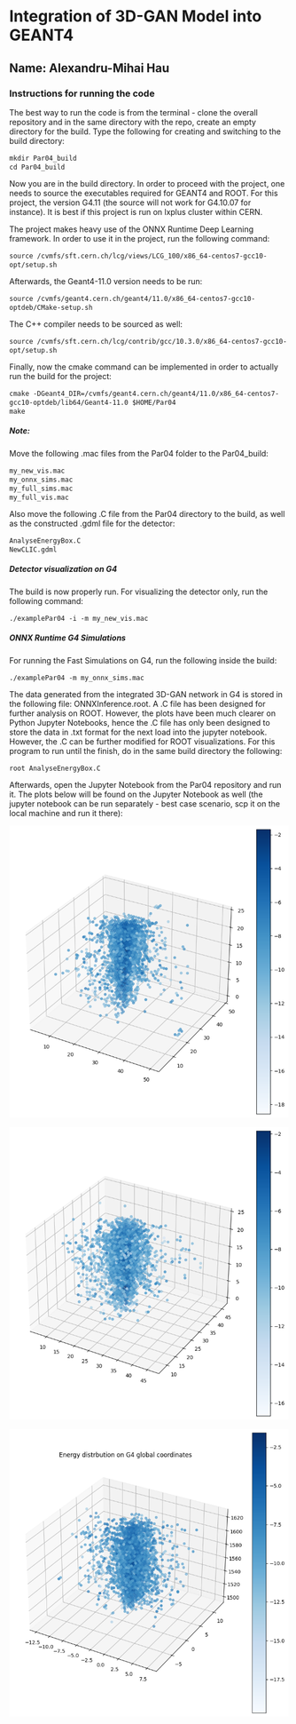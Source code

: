 # Integration of 3D-GAN Model into GEANT4

## Name: Alexandru-Mihai Hau

### Instructions for running the code

The best way to run the code is from the terminal - clone the overall repository and in the same directory with the repo, create an empty directory for the build. Type the following for creating and switching to the build directory:

```
mkdir Par04_build
cd Par04_build
```
Now you are in the build directory. In order to proceed with the project, one needs to source the executables required for GEANT4 and ROOT. For this project, the version G4.11 (the source will not work for G4.10.07 for instance). It is best if this project is run on lxplus cluster within CERN.

The project makes heavy use of the ONNX Runtime Deep Learning framework. In order to use it in the project, run the following command:

```
source /cvmfs/sft.cern.ch/lcg/views/LCG_100/x86_64-centos7-gcc10-opt/setup.sh
```

Afterwards, the Geant4-11.0 version needs to be run:
```
source /cvmfs/geant4.cern.ch/geant4/11.0/x86_64-centos7-gcc10-optdeb/CMake-setup.sh
```
The C++ compiler needs to be sourced as well:

```
source /cvmfs/sft.cern.ch/lcg/contrib/gcc/10.3.0/x86_64-centos7-gcc10-opt/setup.sh
```

Finally, now the cmake command can be implemented in order to actually run the build for the project:

```
cmake -DGeant4_DIR=/cvmfs/geant4.cern.ch/geant4/11.0/x86_64-centos7-gcc10-optdeb/lib64/Geant4-11.0 $HOME/Par04
make
```

##### Note: 

Move the following .mac files from the Par04 folder to the Par04_build: 
```
my_new_vis.mac
my_onnx_sims.mac
my_full_sims.mac
my_full_vis.mac
```

Also move the following .C file from the Par04 directory to the build, as well as the constructed .gdml file for the detector:
```
AnalyseEnergyBox.C
NewCLIC.gdml
```

##### Detector visualization on G4

The build is now properly run. For visualizing the detector only, run the following command:
```
./examplePar04 -i -m my_new_vis.mac
```

##### ONNX Runtime G4 Simulations

For running the Fast Simulations on G4, run the following inside the build:
```
./examplePar04 -m my_onnx_sims.mac
```

The data generated from the integrated 3D-GAN network in G4 is stored in the following file: ONNXInference.root. A .C file has been designed for further analysis on ROOT. However, the plots have been much clearer on Python Jupyter Notebooks, hence the .C file has only been designed to store the data in .txt format for the next load into the jupyter notebook. However, the .C can be further modified for ROOT visualizations. For this program to run until the finish, do in the same build directory the following:

```
root AnalyseEnergyBox.C
```

Afterwards, open the Jupyter Notebook from the Par04 repository and run it. The plots below will be found on the Jupyter Notebook as well (the jupyter notebook can be run separately - best case scenario, scp it on the local machine and run it there):

![ScreenShot](300GeV.png)

![ScreenShot](300GeV_G4_ONNX.png)

![ScreenShot](G4_global_coords.png)
